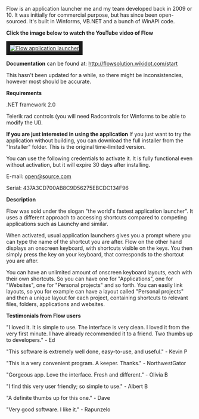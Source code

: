 Flow is an application launcher me and my team developed back in 2009 or 10. It was initially for commercial purpose, but has since been open-sourced. It's built in Winforms, VB.NET and a bunch of WinAPI code.



**Click the image below to watch the YouTube video of Flow**


<a href="http://www.youtube.com/watch?feature=player_embedded&v=mcu87l_VaZI
" target="_blank"><img src="http://img.youtube.com/vi/mcu87l_VaZI/maxresdefault.jpg" 
alt="Flow application launcher" border="10"/></a>

**Documentation** can be found at: http://flowsolution.wikidot.com/start 

This hasn't been updated for a while, so there might be inconsistencies, however most should be accurate.

**Requirements**

.NET framework 2.0

Telerik rad controls (you will need Radcontrols for Winforms to be able to modify the UI).

**If you are just interested in using the application**
If you just want to try the application without building, you can download the full installer from the "Installer" folder. This is the original time-limited version. 

You can use the following credentials to activate it. It is fully functional even without activation, but it will expire 30 days after installing.


E-mail: open@source.com

Serial: 437A3CD700AB8C9D56275EBCDC134F96

**Description**

Flow was sold under the slogan "the world's fastest application launcher". It uses a different approach to accessing shortcuts compared to competing applications such as Launchy and similar.

When activated, usual application launchers gives you a prompt where you can type the name of the shortcut you are after. Flow on the other hand displays an onscreen keyboard, with shortcuts visible on the keys. You then simply press the key on your keyboard, that corresponds to the shortcut you are after.

You can have an unlimited amount of onscreen keyboard layouts, each with their own shortcuts. So you can have one for "Applications", one for "Websites", one for "Personal projects" and so forth. You can easily link layouts, so you for example can have a layout called "Personal projects" and then a unique layout for each project, containing shortcuts to relevant files, folders, applications and websites.



**Testimonials from Flow users**

"I loved it. It is simple to use. The interface is very clean. I loved it from the very first minute. I have already recommended it to a friend. Two thumbs up to developers." - Ed

"This software is extremely well done, easy-to-use, and useful." - Kevin P

"This is a very convenient program. A keeper. Thanks." - NorthwestGator

"Gorgeous app. Love the interface. Fresh and different." - Olivia B 

"I find this very user friendly; so simple to use." - Albert B

"A definite thumbs up for this one." - Dave

"Very good software. I like it." - Rapunzelo
